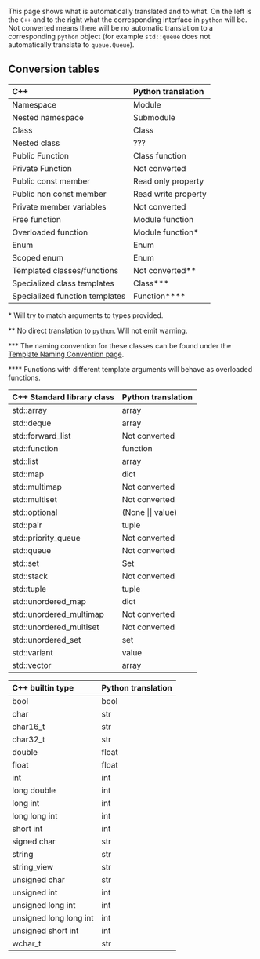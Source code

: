 This page shows what is automatically translated and to what. On the left is the `C++` and to the right what the corresponding interface in `python` will be. Not converted means there will be no automatic translation to a corresponding `python` object (for example `std::queue` does not automatically translate to `queue.Queue`).

## Conversion tables ##

| C++                                 | Python translation             |
|:----------------------------------- |:------------------------------ |
| Namespace                           | Module                         |
| Nested namespace                    | Submodule                      |
| Class                               | Class                          |
| Nested class                        | ???                            |
| Public Function                     | Class function                 |
| Private Function                    | Not converted                  |
| Public const member                 | Read only property             |
| Public non const member             | Read write property            |
| Private member variables            | Not converted                  |
| Free function                       | Module function                |
| Overloaded function                 | Module function*               |
| Enum                                | Enum                           |
| Scoped enum                         | Enum                           |
| Templated classes/functions         | Not converted**                |
| Specialized class templates         | Class***                       |
| Specialized function templates      | Function****                   |

\* Will try to match arguments to types provided.

\*\* No direct translation to `python`. Will not emit warning.

\*\*\* The naming convention for these classes can be found under the [Template Naming Convention page](template_naming_convention.md).

\*\*\*\* Functions with different template arguments will behave as overloaded functions.

| C++ Standard library class      | Python translation       |
|:------------------------------- |:------------------------ |
| std::array                      | array                    |
| std::deque                      | array                    |
| std::forward\_list              | Not converted            |
| std::function                   | function                 |
| std::list                       | array                    |
| std::map                        | dict                     |
| std::multimap                   | Not converted            |
| std::multiset                   | Not converted            |
| std::optional                   | (None \|\| value)        |
| std::pair                       | tuple                    |
| std::priority\_queue            | Not converted            |
| std::queue                      | Not converted            |
| std::set                        | Set                      |
| std::stack                      | Not converted            |
| std::tuple                      | tuple                    |
| std::unordered\_map             | dict                     |
| std::unordered\_multimap        | Not converted            |
| std::unordered\_multiset        | Not converted            |
| std::unordered\_set             | set                      |
| std::variant                    | value                    |
| std::vector                     | array                    |


| C++ builtin type           | Python translation       |
|:-------------------------- |:------------------------ |
| bool                       | bool                     |
| char                       | str                      |
| char16\_t                  | str                      |
| char32\_t                  | str                      |
| double                     | float                    |
| float                      | float                    |
| int                        | int                      |
| long double                | int                      |
| long int                   | int                      |
| long long int              | int                      |
| short int                  | int                      |
| signed char                | str                      |
| string                     | str                      |
| string\_view               | str                      |
| unsigned char              | str                      |
| unsigned int               | int                      |
| unsigned long int          | int                      |
| unsigned long long int     | int                      |
| unsigned short int         | int                      |
| wchar\_t                   | str                      |

